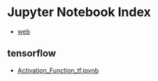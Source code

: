 # Jupyter Notebook Index
- [web](https://junxnone.github.io/nbvt)

## tensorflow
- [Activation_Function_tf.ipynb](https://junxnone.github.io/nbvt/nbv.html?notebook_name=tensorflow/Activation_Function_tf.ipynb)